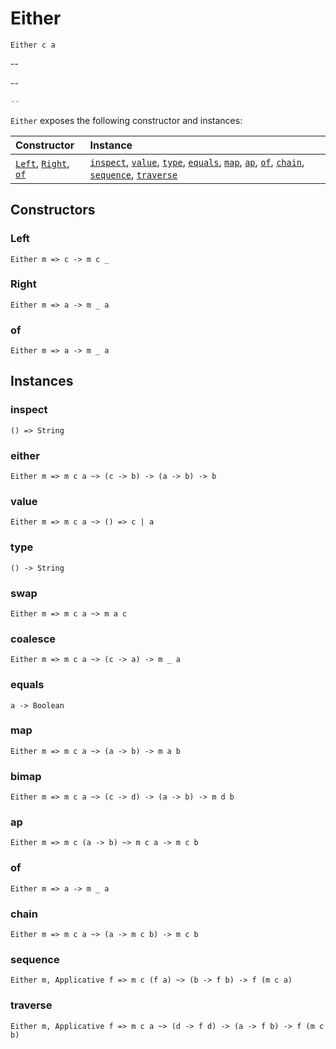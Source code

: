 # Either

`Either c a`

--

--

```js
--
```

`Either` exposes the following constructor and instances:

| Constructor | Instance |
|:---|:---|
| [`Left`](#left), [`Right`](#right), [`of`](#of) | [`inspect`](#inspect), [`value`](#value), [`type`](#type), [`equals`](#equals), [`map`](#map), [`ap`](#ap), [`of`](#of), [`chain`](#chain), [`sequence`](#sequence), [`traverse`](#traverse) |

## Constructors

### Left

`Either m => c -> m c _`

### Right

`Either m => a -> m _ a`

### of

`Either m => a -> m _ a`

## Instances

### inspect

`() => String`

### either

`Either m => m c a ~> (c -> b) -> (a -> b) -> b`

### value

`Either m => m c a ~> () => c | a`

### type

`() -> String`

### swap

`Either m => m c a ~> m a c`

### coalesce

`Either m => m c a ~> (c -> a) -> m _ a`

### equals

`a -> Boolean`

### map

`Either m => m c a ~> (a -> b) -> m a b`

### bimap

`Either m => m c a ~> (c -> d) -> (a -> b) -> m d b`

### ap

`Either m => m c (a -> b) ~> m c a -> m c b`

### of

`Either m => a -> m _ a`

### chain

`Either m => m c a ~> (a -> m c b) -> m c b`

### sequence

`Either m, Applicative f => m c (f a) ~> (b -> f b) -> f (m c a)`

### traverse

`Either m, Applicative f => m c a ~> (d -> f d) -> (a -> f b) -> f (m c b)`
